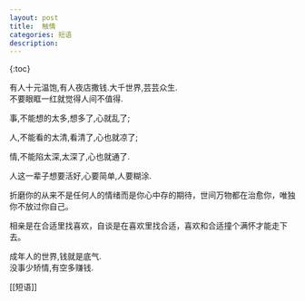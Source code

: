 ```yaml
---
layout: post
title:  触情
categories: 短语 
description: 
---
```


{:toc}


有人十元温饱,有人夜店撒钱.大千世界,芸芸众生.<br>不要眼眶一红就觉得人间不值得.



事,不能想的太多,想多了,心就乱了;

人,不能看的太清,看清了,心也就凉了;

情,不能陷太深,太深了,心也就通了.



人这一辈子想要活好,心要简单,人要糊涂.



折磨你的从来不是任何人的情绪而是你心中存的期待，世间万物都在治愈你，唯独你不放过你自己。



相亲是在合适里找喜欢，自谈是在喜欢里找合适，喜欢和合适撞个满怀才能走下去。



成年人的世界,钱就是底气.<br>没事少矫情,有空多赚钱.


[[短语]]